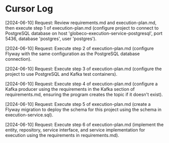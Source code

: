 # Cursor Log

[2024-06-10] Request: Review requirements.md and execution-plan.md, then execute step 1 of execution-plan.md (configure project to connect to PostgreSQL database on host 'globeco-execution-service-postgresql', port 5436, database 'postgres', user 'postgres').

[2024-06-10] Request: Execute step 2 of execution-plan.md (configure Flyway with the same configuration as the PostgreSQL database connection).

[2024-06-10] Request: Execute step 3 of execution-plan.md (configure the project to use PostgreSQL and Kafka test containers).

[2024-06-10] Request: Execute step 4 of execution-plan.md (configure a Kafka producer using the requirements in the Kafka section of requirements.md, ensuring the program creates the topic if it doesn't exist).

[2024-06-10] Request: Execute step 5 of execution-plan.md (create a Flyway migration to deploy the schema for this project using the schema in execution-service.sql).

[2024-06-10] Request: Execute step 6 of execution-plan.md (implement the entity, repository, service interface, and service implementation for execution using the requirements in requirements.md).

